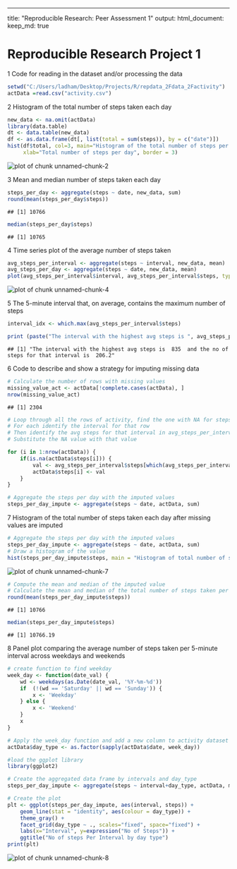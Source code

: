 ---
title: "Reproducible Research: Peer Assessment 1"
output: 
  html_document:
    keep_md: true

Reproducible Research Project 1
============================================

1 Code for reading in the dataset and/or processing the data


```r
setwd("C:/Users/ladham/Desktop/Projects/R/repdata_2Fdata_2Factivity")
actData =read.csv("activity.csv")
```

2 Histogram of the total number of steps taken each day


```r
new_data <- na.omit(actData)
library(data.table)
dt <- data.table(new_data)
df <- as.data.frame(dt[, list(total = sum(steps)), by = c("date")])
hist(df$total, col=3, main="Histogram of the total number of steps per day", 
     xlab="Total number of steps per day", border = 3)
```

![plot of chunk unnamed-chunk-2](figure/unnamed-chunk-2-1.png)

3 Mean and median number of steps taken each day

```r
steps_per_day <- aggregate(steps ~ date, new_data, sum)
round(mean(steps_per_day$steps))
```

```
## [1] 10766
```

```r
median(steps_per_day$steps)
```

```
## [1] 10765
```

4 Time series plot of the average number of steps taken

```r
avg_steps_per_interval <- aggregate(steps ~ interval, new_data, mean)
avg_steps_per_day <- aggregate(steps ~ date, new_data, mean)
plot(avg_steps_per_interval$interval, avg_steps_per_interval$steps, type='l', col=1, main="Average number of steps by Interval", xlab="Time Intervals", ylab="Average number of steps")
```

![plot of chunk unnamed-chunk-4](figure/unnamed-chunk-4-1.png)

5 The 5-minute interval that, on average, contains the maximum number of steps

```r
interval_idx <- which.max(avg_steps_per_interval$steps)

print (paste("The interval with the highest avg steps is ", avg_steps_per_interval[interval_idx, ]$interval, " and the no of steps for that interval is ", round(avg_steps_per_interval[interval_idx, ]$steps, digits = 1)))
```

```
## [1] "The interval with the highest avg steps is  835  and the no of steps for that interval is  206.2"
```

6 Code to describe and show a strategy for imputing missing data

```r
# Calculate the number of rows with missing values
missing_value_act <- actData[!complete.cases(actData), ]
nrow(missing_value_act)
```

```
## [1] 2304
```

```r
# Loop through all the rows of activity, find the one with NA for steps.
# For each identify the interval for that row
# Then identify the avg steps for that interval in avg_steps_per_interval
# Substitute the NA value with that value

for (i in 1:nrow(actData)) {
    if(is.na(actData$steps[i])) {
        val <- avg_steps_per_interval$steps[which(avg_steps_per_interval$interval == actData$interval[i])]
        actData$steps[i] <- val 
    }
}

# Aggregate the steps per day with the imputed values
steps_per_day_impute <- aggregate(steps ~ date, actData, sum)
```

7 Histogram of the total number of steps taken each day after missing values are imputed

```r
# Aggregate the steps per day with the imputed values
steps_per_day_impute <- aggregate(steps ~ date, actData, sum)
# Draw a histogram of the value 
hist(steps_per_day_impute$steps, main = "Histogram of total number of steps per day (IMPUTED)", xlab = "Steps per day")
```

![plot of chunk unnamed-chunk-7](figure/unnamed-chunk-7-1.png)

```r
# Compute the mean and median of the imputed value
# Calculate the mean and median of the total number of steps taken per day
round(mean(steps_per_day_impute$steps))
```

```
## [1] 10766
```

```r
median(steps_per_day_impute$steps)
```

```
## [1] 10766.19
```

8 Panel plot comparing the average number of steps taken per 5-minute interval across weekdays and weekends

```r
# create function to find weekday
week_day <- function(date_val) {
    wd <- weekdays(as.Date(date_val, '%Y-%m-%d'))
    if  (!(wd == 'Saturday' || wd == 'Sunday')) {
        x <- 'Weekday'
    } else {
        x <- 'Weekend'
    }
    x
}

# Apply the week_day function and add a new column to activity dataset
actData$day_type <- as.factor(sapply(actData$date, week_day))

#load the ggplot library
library(ggplot2)

# Create the aggregated data frame by intervals and day_type
steps_per_day_impute <- aggregate(steps ~ interval+day_type, actData, mean)

# Create the plot
plt <- ggplot(steps_per_day_impute, aes(interval, steps)) +
    geom_line(stat = "identity", aes(colour = day_type)) +
    theme_gray() +
    facet_grid(day_type ~ ., scales="fixed", space="fixed") +
    labs(x="Interval", y=expression("No of Steps")) +
    ggtitle("No of steps Per Interval by day type")
print(plt)
```

![plot of chunk unnamed-chunk-8](figure/unnamed-chunk-8-1.png)
